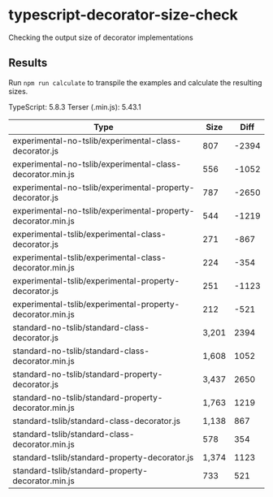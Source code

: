 # typescript-decorator-size-check

Checking the output size of decorator implementations

## Results

Run `npm run calculate` to transpile the examples and calculate the resulting sizes.

TypeScript: 5.8.3
Terser (.min.js): 5.43.1

| Type | Size | Diff |
| ---- | ---- | ---- |
| experimental-no-tslib/experimental-class-decorator.js | 807 | -2394 |
| experimental-no-tslib/experimental-class-decorator.min.js | 556 | -1052 |
| experimental-no-tslib/experimental-property-decorator.js | 787 | -2650 |
| experimental-no-tslib/experimental-property-decorator.min.js | 544 | -1219 |
| experimental-tslib/experimental-class-decorator.js | 271 | -867 |
| experimental-tslib/experimental-class-decorator.min.js | 224 | -354 |
| experimental-tslib/experimental-property-decorator.js | 251 | -1123 |
| experimental-tslib/experimental-property-decorator.min.js | 212 | -521 |
| standard-no-tslib/standard-class-decorator.js | 3,201 | 2394 |
| standard-no-tslib/standard-class-decorator.min.js | 1,608 | 1052 |
| standard-no-tslib/standard-property-decorator.js | 3,437 | 2650 |
| standard-no-tslib/standard-property-decorator.min.js | 1,763 | 1219 |
| standard-tslib/standard-class-decorator.js | 1,138 | 867 |
| standard-tslib/standard-class-decorator.min.js | 578 | 354 |
| standard-tslib/standard-property-decorator.js | 1,374 | 1123 |
| standard-tslib/standard-property-decorator.min.js | 733 | 521 |
